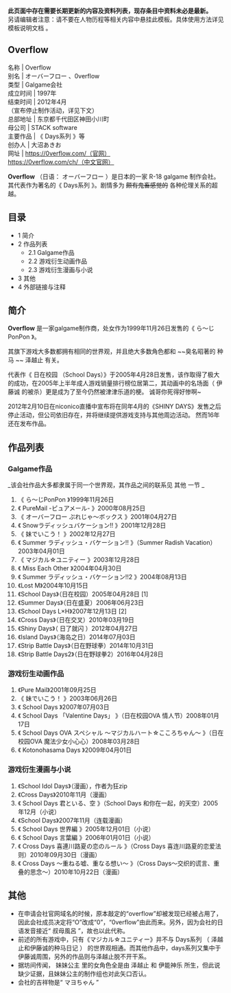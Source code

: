 **此页面中存在需要长期更新的内容及资料列表，现存条目中资料未必是最新。**  
另请编辑者注意：请不要在人物历程等相关内容中悬挂此模板。具体使用方法详见  模板说明文档  。

Overflow  
---  
名称  |  Overflow   
别名  |  オーバーフロー  、0verflow   
类型  |  Galgame会社   
成立时间  |  1997年   
结束时间  |  2012年4月   
（宣布停止制作活动，详见下文）  
总部地址  |  东京都千代田区神田小川町   
母公司  |  STACK software   
主要作品  |  《  Days系列  》等   
创办人  |  大沼あきお   
网址  |  https://0verflow.com/（官网）    
https://0verflow.com/ch/（中文官网）  
  
**Overflow** （日语：  オーバーフロー  ）是日本的一家  R-18  galgame  制作会社。其代表作为著名的《  Days系列
》。剧情多为 ~~颇有鬼畜感觉的~~ 各种伦理关系的超越。

##  目录

  * 1  简介 
  * 2  作品列表 
    * 2.1  Galgame作品 
    * 2.2  游戏衍生动画作品 
    * 2.3  游戏衍生漫画与小说 
  * 3  其他 
  * 4  外部链接与注释 

##  简介

**Overflow** 是一家galgame制作商，处女作为1999年11月26日发售的《  ら～じPonPon  》。

其旗下游戏大多数都拥有相同的世界观，并且绝大多数角色都和 ~~臭名昭著的 种马  ~~ 泽越止  有关。

代表作《  日在校园  （School
Days）》于2005年4月28日发售，该作取得了极大的成功，在2005年上半年成人游戏销量排行榜位居第二，其动画中的名场面（  伊藤诚
的被杀）更是成为了至今仍然被津津乐道的梗。  诚哥你死得好惨啊~

2012年2月10日在niconico直播中宣布将在同年4月的《SHINY DAYS》发售之后停止活动，但公司依旧存在，并将继续提供游戏支持与其他周边活动。
然而16年还在发布作品。

##  作品列表

###  Galgame作品

_该会社作品大多都隶属于同一个世界观，其作品之间的联系见 其他  一节 _

  1. 《  ら～じPonPon  》1999年11月26日 
  2. 《  PureMail -ピュアメール-  》2000年08月25日 
  3. 《  オーバーフロー ぷれじゃ～ボックス  》2001年04月27日 
  4. 《  Snowラディッシュバケーション!!  》2001年12月28日 
  5. 《  妹でいこう！  》2002年12月27日 
  6. 《  Summer ラディッシュ・バケーション!!  》（Summer Radish Vacation）2003年04月01日 
  7. 《  マジカル☆ユニティー  》2003年12月28日 
  8. 《  Miss Each Other  》2004年04月30日 
  9. 《  Summer ラディッシュ・バケーション!!2  》2004年08月13日 
  10. 《Lost M》2004年10月15日 
  11. 《School Days》（日在校园）2005年04月28日  [1] 
  12. 《Summer Days》（日在盛夏）2006年06月23日 
  13. 《School Days L×H》2007年12月13日  [2] 
  14. 《Cross Days》（日在交叉）2010年03月19日 
  15. 《Shiny Days》（  日了就闪  ）2012年04月27日 
  16. 《Island Days》（海岛之日）2014年07月03日 
  17. 《Strip Battle Days》（日在野球拳）2014年10月31日 
  18. 《Strip Battle Days2》（日在野球拳2）2016年04月28日 

###  游戏衍生动画作品

  1. 《Pure Mail》2001年09月25日 
  2. 《  妹でいこう！  》2003年06月26日 
  3. 《  School Days  》2007年07月03日 
  4. 《  School Days 「Valentine Days」  》（日在校园OVA 情人节）2008年01月17日 
  5. 《  School Days OVA スペシャル ～マジカルハート☆こころちゃん～  》（日在校园OVA 魔法少女小心心）2008年03月28日 
  6. 《  Kotonohasama Days  》2009年04月01日 

###  游戏衍生漫画与小说

  1. 《School Idol Days》（漫画），作者为狂zip 
  2. 《Cross Days》2010年11月（漫画） 
  3. 《  School Days 君といる、空  》（School Days 和你在一起，的天空）2005年12月（小说） 
  4. 《School Days》2007年11月（连载漫画） 
  5. 《  School Days 世界編  》2005年12月01日（小说） 
  6. 《  School Days 言葉編  》2006年01月01日（小说） 
  7. 《  Cross Days 喜連川路夏の恋のルール  》（Cross Days 喜连川路夏的恋爱法则）2010年09月30日（漫画） 
  8. 《  Cross Days 〜重ねる嘘、重なる想い〜  》（Cross Days～交织的谎言、重叠的思念～）2010年10月22日（漫画） 

##  其他

  * 在申请会社官网域名的时候，原本敲定的“overflow”却被发现已经被占用了，因此会社成员决定将“O”改成“0”，“0verflow”由此而来。另外，因为会社的日语发音接近“  叔母風呂  ”，故也以此代称。 
  * 前述的所有游戏中，只有《マジカル☆ユニティー》并不与  Days系列  （  泽越止和伊藤诚的种马日记  ）  的世界观相通。而其他作品中，days系列又集中于伊藤诚周围，另外的作品则与泽越止脱不开干系。 
  * 据坊间传闻，  妹妹公主  里的女角色全是由  泽越止  和  伊能神乐  所生，但此说缺少证据，且妹妹公主的制作组也对此矢口否认。 
  * 会社的吉祥物是“  マヨちゃん  ” 